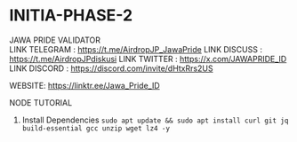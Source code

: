 # INITIA-PHASE-2
JAWA PRIDE VALIDATOR  
LINK TELEGRAM : https://t.me/AirdropJP_JawaPride 
LINK DISCUSS  : https://t.me/AirdropJPdiskusi 
LINK TWITTER  : https://x.com/JAWAPRIDE_ID 
LINK DISCORD  : https://discord.com/invite/dHtxRrs2US  

WEBSITE: https://linktr.ee/Jawa_Pride_ID


NODE TUTORIAL

1) Install Dependencies
```sudo apt update && sudo apt install curl git jq build-essential gcc unzip wget lz4 -y```
